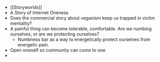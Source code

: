 - [[Storyworlds]]
- A Story of Internet Oneness
- Does the commercial story about veganism keep us trapped in victim mentality?
- A painful thing can become tolerable, comfortable. Are we numbing ourselves, or are we protecting ourselves?
	- Numbness bar as a way to energetically protect ourselves from energetic pain.
- Open oneself so community can come to one
-